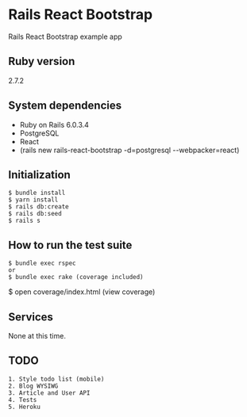 # Rails React Bootstrap

Rails React Bootstrap example app


## Ruby version

2.7.2

## System dependencies

* Ruby on Rails 6.0.3.4
* PostgreSQL
* React
* (rails new rails-react-bootstrap -d=postgresql --webpacker=react)


## Initialization

```
$ bundle install
$ yarn install
$ rails db:create
$ rails db:seed
$ rails s
```


## How to run the test suite

```
$ bundle exec rspec
or
$ bundle exec rake (coverage included)
```

$ open coverage/index.html (view coverage)


## Services

None at this time.


## TODO

```
1. Style todo list (mobile)
2. Blog WYSIWG
3. Article and User API
4. Tests
5. Heroku
```
